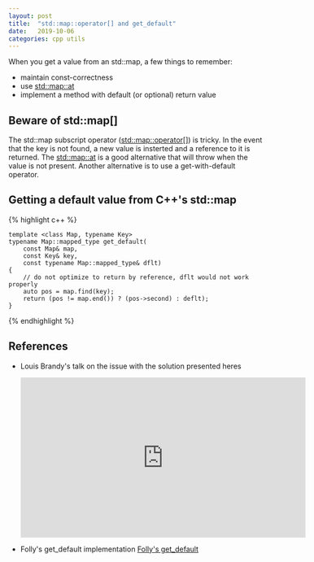 ```yaml
---
layout: post
title:  "std::map::operator[] and get_default"
date:   2019-10-06
categories: cpp utils
---
```


When you get a value from an std::map, a few things to remember:
- maintain const-correctness
- use [std::map::at](http://www.cplusplus.com/reference/map/map/at)
- implement a method with default (or optional) return value

## Beware of std::map[]

The std::map subscript operator ([std::map::operator[]](https://www.cplusplus.com/reference/map/map/operator[])) is tricky.
In the event that the key is not found, a new value is insterted and a reference to it is returned.
The [std::map::at](http://www.cplusplus.com/reference/map/map/at) is a good alternative that will throw when the value is not present.
Another alternative is to use a get-with-default operator. 


## Getting a default value from C++'s std::map

{% highlight c++ %}

    template <class Map, typename Key>
    typename Map::mapped_type get_default(
        const Map& map,
        const Key& key,
        const typename Map::mapped_type& dflt)
    {
        // do not optimize to return by reference, dflt would not work properly
        auto pos = map.find(key);
        return (pos != map.end()) ? (pos->second) : deflt);
    }


{% endhighlight %}

## References
- Louis Brandy's talk on the issue with the solution presented heres
    <iframe width="560" height="315" src="https://www.youtube.com/embed/lkgszkPnV8g?start=423" frameborder="0" allow="accelerometer; autoplay; encrypted-media; gyroscope; picture-in-picture" allowfullscreen></iframe>

- Folly's get_default implementation [Folly's get_default](https://github.com/facebook/folly/blob/a6e73f9283062c417f1390c0d738bc779581d6b8/folly/MapUtil.h#L31)
